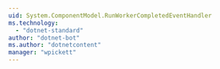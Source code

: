 ```yaml
---
uid: System.ComponentModel.RunWorkerCompletedEventHandler
ms.technology: 
  - "dotnet-standard"
author: "dotnet-bot"
ms.author: "dotnetcontent"
manager: "wpickett"
---
```

